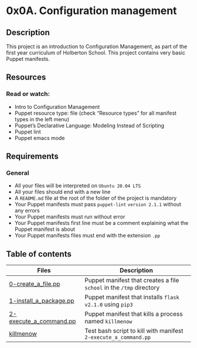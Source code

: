 # 0x0A. Configuration management

## Description
This project is an introduction to Configuration Management, as part of the first year curriculum of Holberton School.
This project contains very basic Puppet manifests.

## Resources
### Read or watch:

 - Intro to Configuration Management
 - Puppet resource type: file (check “Resource types” for all manifest types in the left menu)
 - Puppet’s Declarative Language: Modeling Instead of Scripting
 - Puppet lint
 - Puppet emacs mode

## Requirements
### General
 - All your files will be interpreted on `Ubuntu 20.04 LTS`
 - All your files should end with a new line
 - A `README.md` file at the root of the folder of the project is mandatory
 - Your Puppet manifests must pass `puppet-lint` `version 2.1.1` without any errors
 - Your Puppet manifests must run without error
 - Your Puppet manifests first line must be a comment explaining what the Puppet manifest is about
 - Your Puppet manifests files must end with the extension `.pp`
 
## Table of contents
Files | Description
----- | -----------
[0-create_a_file.pp](./0-create_a_file.pp) | Puppet manifest that creates a file `school` in the `/tmp` directory
[1-install_a_package.pp](./1-install_a_package.pp) | Puppet manifest that installs `flask` `v2.1.0` using `pip3`
[2-execute_a_command.pp](./2-execute_a_command.pp) | Puppet manifest that kills a process named `killmenow`
[killmenow](./killmenow) | Test bash script to kill with manifest `2-execute_a_command.pp`